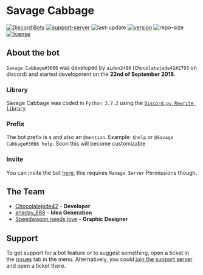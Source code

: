 # Savage Cabbage
[![Discord Bots](https://discordbots.org/api/widget/status/492873992982757406.svg)](https://discordbots.org/bot/492873992982757406) [![support-server](https://img.shields.io/discord/496081601755611137.svg)](https://discord.gg/AJj45Sj) ![last-update](https://img.shields.io/github/last-commit/aiden2480/savage-cabbage.svg) [![version](https://img.shields.io/badge/python-3.7.2-blue.svg)](https://www.python.org/downloads/release/python-372/) ![repo-size](https://img.shields.io/github/repo-size/aiden2480/savage-cabbage.svg) [![license](https://img.shields.io/github/license/aiden2480/savage-cabbage.svg)](LICENSE)


## About the bot
`Savage Cabbage#3666` was developed by `aiden2480` (`Chocolatejade42#2793` on discord) and started development on the **22nd of September 2018**.

### Library
Savage Cabbage was coded in `Python 3.7.2` using the [`Discord.py Rewrite library`](https://github.com/Rapptz/discord.py/tree/rewrite)

### Prefix
The bot prefix is `$` and also an `@mention`. Example: `$help` or `@Savage Cabbage#3666 help`. Soon this will become customizable 

### Invite
You can invite the bot [here](https://savage-cabbage.herokuapp.com/invite), this requires `Manage Server` Permissions though.

## The Team
* [Chocolatejade42](https://github.com/aiden2480) - **Developer**
* [anaday_888](https://idonthazgithub.com) - **Idea Generation**
* [Speedwagon needs love](https://ialsodonthazgithub.com) - **Graphic Designer**

## Support
To get support for a bot feature or to suggest something, open a ticket in the [issues](https://github.com/aiden2480/savage-cabbage/issues) tab in the menu. Alternatively, you could [join the support server](https://discord.gg/AJj45Sj) and open a ticket there.